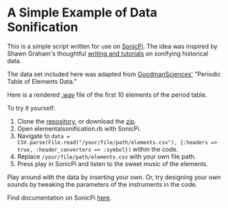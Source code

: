 # A Simple Example of Data Sonification

This is a simple script written for use on [SonicPi](https://sonic-pi.net). The idea was inspired by Shawn Graham's thoughtful [writing and tutorials](https://programminghistorian.org/en/lessons/sonification#sonic-pi) on sonifying historical data. 

The data set included here was adapted from [GoodmanSciences'](https://gist.github.com/GoodmanSciences/c2dd862cd38f21b0ad36b8f96b4bf1ee) "Periodic Table of Elements Data." 

Here is a rendered [.wav](https://github.com/milesccoleman/sonificationexample/blob/master/First%20Ten%20Elements%20on%20the%20Periodic%20Table%20(Atomic%20Weights%20and%20Radiuses).wav?raw=true) file of the first 10 elements of the period table. 

To try it yourself: 
1. Clone the [repository](https://github.com/milesccoleman/sonificationexample), or download the [zip](https://github.com/milesccoleman/sonificationexample/archive/master.zip). 
2. Open elementalsonification.rb with SonicPi. 
3. Navigate to ```data = CSV.parse(File.read("/your/file/path/elements.csv"), {:headers => true, :header_converters => :symbol})``` within the code.
4. Replace ```/your/file/path/elements.csv``` with your own file path. 
5. Press play in SonicPi and listen to the sweet music of the elements. 

Play around with the data by inserting your own. Or, try designing your own sounds by tweaking the parameters of the instruments in the code. 

Find documentation on SonicPi [here](https://sonic-pi.net/tutorial.html). 
